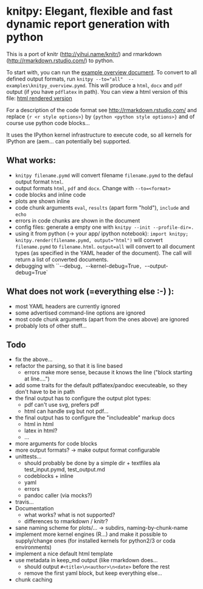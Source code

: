 # knitpy: Elegant, flexible and fast dynamic report generation with python

This is a port of knitr (http://yihui.name/knitr/) and rmarkdown
(http://rmarkdown.rstudio.com/) to python.

To start with, you can run the [example overview document](examples/knitpy_overview.pymd). To 
convert to all defined output formats, run `knitpy --to="all"  -- examples\knitpy_overview.pymd`.
This will produce a `html`, `docx` and `pdf` output (if you have `pdflatex` in path). You can 
view a html version of this file: 
[html rendered version](http://htmlpreview.github.io/?https://github.com/JanSchulz/knitpy/blob/master/examples/knitpy_overview.html)

For a description of the code format see http://rmarkdown.rstudio.com/ and replace
`{r <r style options>}` by `{python <python style options>}` and of course use python 
code blocks...

It uses the IPython kernel infrastructure to execute code, so all kernels for IPython 
are (aem... can potentially be) supported.

## What works:
* `knitpy filename.pymd` will convert filename `filename.pymd` to the defaul output format `html`.
* output formats `html`, `pdf` and `docx`. Change with `--to=<format>`
* code blocks and inline code
* plots are shown inline
* code chunk arguments `eval`, `results` (apart form "hold"), `include` and `echo`
* errors in code chunks are shown in the document
* config files: generate a empty one with `knitpy --init --profile-dir=.`
* using it from python (-> your app/ ipython notebook): 
  `import knitpy; knitpy.render(filename.pymd, output="html")` will convert `filename.pymd`
  to `filename.html`. `output=all` will convert to all document types (as specified in the 
  YAML header of the document). The call will return a list of converted documents.
* debugging with ``--debug`, `--kernel-debug=True`, `--output-debug=True`

## What does not work (=everything else :-) ):
* most YAML headers are currently ignored
* some advertised command-line options are ignored
* most code chunk arguments (apart from the ones above) are ignored
* probably lots of other stuff...

## Todo
* fix the above...
* refactor the parsing, so that it is line based
  - errors make more sense, because it knows the line ("block starting at line....")
* add some traits for the default pdflatex/pandoc executeable, so they don't have to be in path
* the final output has to configure the output plot types: 
  - pdf can't use svg, prefers pdf
  - html can handle svg but not pdf...
* the final output has to configure the "includeable" markup docs
  - html in html
  - latex in html?
  - ...
* more arguments for code blocks
* more output formats? -> make output format configurable
* unittests...
  - should probably be done by a simple dir + textfiles ala test_input.pymd, test_output.md
  - codeblocks + inline
  - yaml
  - errors
  - pandoc caller (via mocks?)
* travis...
* Documentation
  - what works? what is not supported?
  - differences to rmarkdown / knitr?
* sane naming scheme for plots/... -> subdirs, naming-by-chunk-name
* implement more kernel engines (R...) and make it possible to supply/change ones 
  (for installed kernels for python2/3 or coda environments)
* implement a nice default html template
* use metadata in keep_md output (like rmarkdown does...
  - should output `#<title>\n<author>\n<date>` before the rest
  - remove the first yaml block, but keep everything else...
* chunk caching